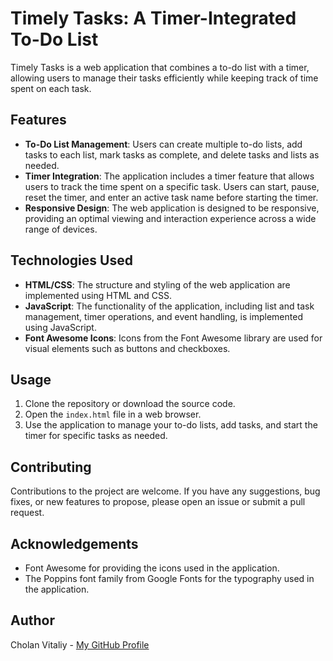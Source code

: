 # Timely Tasks: A Timer-Integrated To-Do List

Timely Tasks is a web application that combines a to-do list with a timer, allowing users to manage their tasks efficiently while keeping track of time spent on each task.

## Features

- **To-Do List Management**: Users can create multiple to-do lists, add tasks to each list, mark tasks as complete, and delete tasks and lists as needed.
- **Timer Integration**: The application includes a timer feature that allows users to track the time spent on a specific task. Users can start, pause, reset the timer, and enter an active task name before starting the timer.
- **Responsive Design**: The web application is designed to be responsive, providing an optimal viewing and interaction experience across a wide range of devices.

## Technologies Used

- **HTML/CSS**: The structure and styling of the web application are implemented using HTML and CSS.
- **JavaScript**: The functionality of the application, including list and task management, timer operations, and event handling, is implemented using JavaScript.
- **Font Awesome Icons**: Icons from the Font Awesome library are used for visual elements such as buttons and checkboxes.

## Usage

1. Clone the repository or download the source code.
2. Open the `index.html` file in a web browser.
3. Use the application to manage your to-do lists, add tasks, and start the timer for specific tasks as needed.

## Contributing

Contributions to the project are welcome. If you have any suggestions, bug fixes, or new features to propose, please open an issue or submit a pull request.

## Acknowledgements

- Font Awesome for providing the icons used in the application.
- The Poppins font family from Google Fonts for the typography used in the application.

## Author
Cholan Vitaliy - [My GitHub Profile](https://github.com/VitalikCholan)